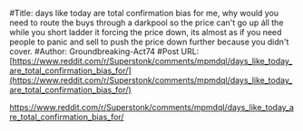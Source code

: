 #Title: days like today are total confirmation bias for me, why would you need to route the buys through a darkpool so the price can't go up áll the while you short ladder it forcing the price down, its almost as if you need people to panic and sell to push the price down further because you didn't cover.
#Author: Groundbreaking-Act74
#Post URL: [https://www.reddit.com/r/Superstonk/comments/mpmdql/days_like_today_are_total_confirmation_bias_for/](https://www.reddit.com/r/Superstonk/comments/mpmdql/days_like_today_are_total_confirmation_bias_for/)


https://www.reddit.com/r/Superstonk/comments/mpmdql/days_like_today_are_total_confirmation_bias_for/